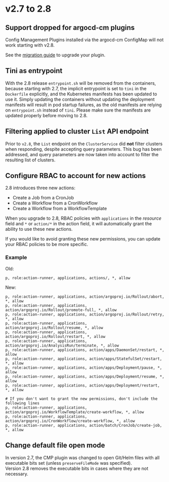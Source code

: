 # v2.7 to 2.8

## Support dropped for argocd-cm plugins

Config Management Plugins installed via the argocd-cm ConfigMap will not work starting with v2.8.

See the [migration guide](https://argo-cd.readthedocs.io/en/stable/operator-manual/config-management-plugins/#migrating-from-argocd-cm-plugins)
to upgrade your plugin.

## Tini as entrypoint

With the 2.8 release `entrypoint.sh` will be removed from the containers,
because starting with 2.7, the implicit entrypoint is set to `tini` in the
`Dockerfile` explicitly, and the Kubernetes manifests has been updated to use
it. Simply updating the containers without updating the deployment manifests
will result in pod startup failures, as the old manifests are relying on
`entrypoint.sh` instead of `tini`. Please make sure the manifests are updated
properly before moving to 2.8.

## Filtering applied to cluster `List` API endpoint

Prior to `v2.8`, the `List` endpoint on the `ClusterService` did **not** filter
clusters when responding, despite accepting query parameters. This bug has
been addressed, and query parameters are now taken into account to filter the
resulting list of clusters.

## Configure RBAC to account for new actions

2.8 introduces three new actions:

* Create a Job from a CronJob
* Create a Workflow from a CronWorkflow
* Create a Workflow from a WorkflowTemplate

When you upgrade to 2.8, RBAC policies with `applications` in the *resource*
field and `*` or `action/*` in the action field, it will automatically grant the
ability to use these new actions.

If you would like to avoid granting these new permissions, you can update your RBAC policies to be more specific.

### Example

Old:

```csv
p, role:action-runner, applications, actions/, *, allow
```

New:

```csv
p, role:action-runner, applications, action/argoproj.io/Rollout/abort, *, allow
p, role:action-runner, applications, action/argoproj.io/Rollout/promote-full, *, allow
p, role:action-runner, applications, action/argoproj.io/Rollout/retry, *, allow
p, role:action-runner, applications, action/argoproj.io/Rollout/resume, *, allow
p, role:action-runner, applications, action/argoproj.io/Rollout/restart, *, allow
p, role:action-runner, applications, action/argoproj.io/AnalysisRun/terminate, *, allow
p, role:action-runner, applications, action/apps/DaemonSet/restart, *, allow
p, role:action-runner, applications, action/apps/StatefulSet/restart, *, allow
p, role:action-runner, applications, action/apps/Deployment/pause, *, allow
p, role:action-runner, applications, action/apps/Deployment/resume, *, allow
p, role:action-runner, applications, action/apps/Deployment/restart, *, allow

# If you don't want to grant the new permissions, don't include the following lines
p, role:action-runner, applications, action/argoproj.io/WorkflowTemplate/create-workflow, *, allow
p, role:action-runner, applications, action/argoproj.io/CronWorkflow/create-workflow, *, allow
p, role:action-runner, applications, action/batch/CronJob/create-job, *, allow
```

## Change default file open mode

In version 2.7, the CMP plugin was changed to open Git/Helm files with all executable bits set (unless `preserveFileMode` was specified).  
Version 2.8 removes the executable bits in cases where they are not necessary.

